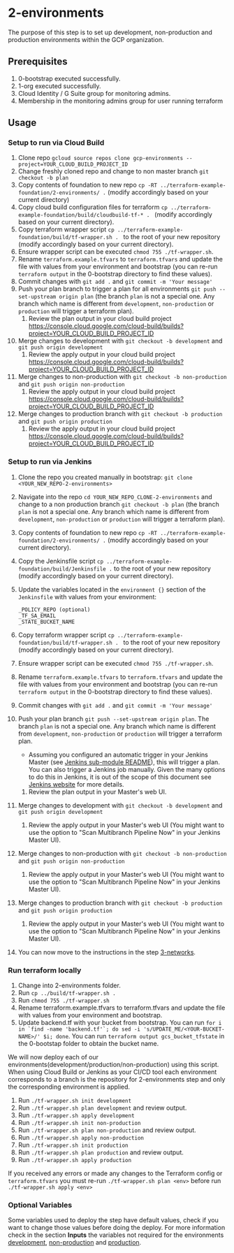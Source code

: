 # 2-environments

The purpose of this step is to set up development, non-production and production environments within the GCP organization.

## Prerequisites

1. 0-bootstrap executed successfully.
1. 1-org executed successfully.
1. Cloud Identity / G Suite group for monitoring admins.
1. Membership in the monitoring admins group for user running terraform

## Usage

### Setup to run via Cloud Build
1. Clone repo `gcloud source repos clone gcp-environments --project=YOUR_CLOUD_BUILD_PROJECT_ID`
1. Change freshly cloned repo and change to non master branch `git checkout -b plan`
1. Copy contents of foundation to new repo `cp -RT ../terraform-example-foundation/2-environments/ .` (modify accordingly based on your current directory)
1. Copy cloud build configuration files for terraform `cp ../terraform-example-foundation/build/cloudbuild-tf-* . ` (modify accordingly based on your current directory).
1. Copy terraform wrapper script `cp ../terraform-example-foundation/build/tf-wrapper.sh . ` to the root of your new repository (modify accordingly based on your current directory).
1. Ensure wrapper script can be executed `chmod 755 ./tf-wrapper.sh`.
1. Rename `terraform.example.tfvars` to `terraform.tfvars` and update the file with values from your environment and bootstrap (you can re-run `terraform output` in the 0-bootstrap directory to find these values).
1. Commit changes with `git add .` and `git commit -m 'Your message'`
1. Push your plan branch to trigger a plan for all environments `git push --set-upstream origin plan` (the branch `plan` is not a special one. Any branch which name is different from `development`, `non-production` or `production` will trigger a terraform plan).
    1. Review the plan output in your cloud build project https://console.cloud.google.com/cloud-build/builds?project=YOUR_CLOUD_BUILD_PROJECT_ID
1. Merge changes to development with `git checkout -b development` and `git push origin development`
    1. Review the apply output in your cloud build project https://console.cloud.google.com/cloud-build/builds?project=YOUR_CLOUD_BUILD_PROJECT_ID
1. Merge changes to non-production with `git checkout -b non-production` and `git push origin non-production`
    1. Review the apply output in your cloud build project https://console.cloud.google.com/cloud-build/builds?project=YOUR_CLOUD_BUILD_PROJECT_ID
1. Merge changes to production branch with `git checkout -b production` and `git push origin production`
    1. Review the apply output in your cloud build project https://console.cloud.google.com/cloud-build/builds?project=YOUR_CLOUD_BUILD_PROJECT_ID

### Setup to run via Jenkins
1. Clone the repo you created manually in bootstrap: `git clone <YOUR_NEW_REPO-2-environments>`
1. Navigate into the repo `cd YOUR_NEW_REPO_CLONE-2-environments` and change to a non production branch `git checkout -b plan` (the branch `plan` is not a special one. Any branch which name is different from `development`, `non-production` or `production` will trigger a terraform plan).
1. Copy contents of foundation to new repo `cp -RT ../terraform-example-foundation/2-environments/ .` (modify accordingly based on your current directory).
1. Copy the Jenkinsfile script `cp ../terraform-example-foundation/build/Jenkinsfile .` to the root of your new repository (modify accordingly based on your current directory).
1. Update the variables located in the `environment {}` section of the `Jenkinsfile` with values from your environment:
    ```
    _POLICY_REPO (optional)
    _TF_SA_EMAIL
    _STATE_BUCKET_NAME
    ```
1. Copy terraform wrapper script `cp ../terraform-example-foundation/build/tf-wrapper.sh . ` to the root of your new repository (modify accordingly based on your current directory).
1. Ensure wrapper script can be executed `chmod 755 ./tf-wrapper.sh`.
1. Rename `terraform.example.tfvars` to `terraform.tfvars` and update the file with values from your environment and bootstrap (you can re-run `terraform output` in the 0-bootstrap directory to find these values).
1. Commit changes with `git add .` and `git commit -m 'Your message'`
1. Push your plan branch `git push --set-upstream origin plan`. The branch `plan` is not a special one. Any branch which name is different from `development`, `non-production` or `production` will trigger a terraform plan.
    - Assuming you configured an automatic trigger in your Jenkins Master (see [Jenkins sub-module README](../0-bootstrap/modules/jenkins-agent)), this will trigger a plan. You can also trigger a Jenkins job manually. Given the many options to do this in Jenkins, it is out of the scope of this document see [Jenkins website](http://www.jenkins.io) for more details.
    1. Review the plan output in your Master's web UI.
1. Merge changes to development with `git checkout -b development` and `git push origin development`
    1. Review the apply output in your Master's web UI (You might want to use the option to "Scan Multibranch Pipeline Now" in your Jenkins Master UI).
1. Merge changes to non-production with `git checkout -b non-production` and `git push origin non-production`
    1. Review the apply output in your Master's web UI (You might want to use the option to "Scan Multibranch Pipeline Now" in your Jenkins Master UI).
1. Merge changes to production branch with `git checkout -b production` and `git push origin production`
    1. Review the apply output in your Master's web UI (You might want to use the option to "Scan Multibranch Pipeline Now" in your Jenkins Master UI).

1. You can now move to the instructions in the step [3-networks](../3-networks/README.md).

### Run terraform locally
1. Change into 2-environments folder.
1. Run `cp ../build/tf-wrapper.sh .`
1. Run `chmod 755 ./tf-wrapper.sh`
1. Rename terraform.example.tfvars to terraform.tfvars and update the file with values from your environment and bootstrap.
1. Update backend.tf with your bucket from bootstrap. You can run
```for i in `find -name 'backend.tf'`; do sed -i 's/UPDATE_ME/<YOUR-BUCKET-NAME>/' $i; done```.
You can run `terraform output gcs_bucket_tfstate` in the 0-bootstap folder to obtain the bucket name.

We will now deploy each of our environments(development/production/non-production) using this script.
When using Cloud Build or Jenkins as your CI/CD tool each environment corresponds to a branch is the repository for 2-environments step and only the corresponding environment is applied.

1. Run `./tf-wrapper.sh init development`
1. Run `./tf-wrapper.sh plan development` and review output.
1. Run `./tf-wrapper.sh apply development`
1. Run `./tf-wrapper.sh init non-production`
1. Run `./tf-wrapper.sh plan non-production` and review output.
1. Run `./tf-wrapper.sh apply non-production`
1. Run `./tf-wrapper.sh init production`
1. Run `./tf-wrapper.sh plan production` and review output.
1. Run `./tf-wrapper.sh apply production`

If you received any errors or made any changes to the Terraform config or `terraform.tfvars` you must re-run `./tf-wrapper.sh plan <env>` before run `./tf-wrapper.sh apply <env>`

### Optional Variables

Some variables used to deploy the step have default values, check if you want to change those values before doing the deploy. For more information check in the section **Inputs** the variables not required for the environments [development](./envs/development/README.md#Inputs), [non-production](./envs/non-production/README.md#Inputs) and [production](./envs/production/README.md#Inputs).
